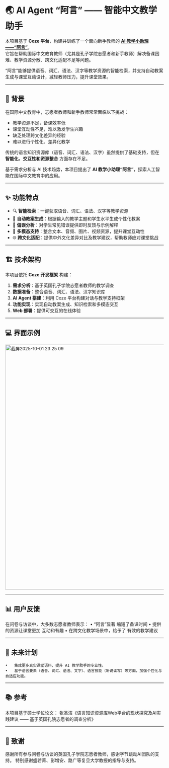 # 🌏 AI Agent “阿言” —— 智能中文教学助手

本项目基于 **Coze 平台**，构建并训练了一个面向新手教师的 [**AI 教学小助理——“阿言”**](https://www.coze.cn/store/agent/7478999081919103027?bot_id=true&bid=6hna5ul3g5009)。  
它旨在帮助国际中文教育教师（尤其是孔子学院志愿者和新手教师）解决备课困难、教学资源分散、跨文化适配不足等问题。  

“阿言”能够提供语音、词汇、语法、汉字等教学资源的智能检索，并支持自动教案生成与课堂互动设计，减轻教师压力，提升课堂效果。  

---

## 📖 背景
在国际中文教育中，志愿者教师和新手教师常常面临以下挑战：
- 教学资源不足，备课效率低
- 课堂互动性不足，难以激发学生兴趣
- 缺乏处理跨文化差异的经验
- 难以进行个性化、差异化教学

传统的语言知识资源库（语音、词汇、语法、汉字）虽然提供了基础支持，但在 **智能化、交互性和资源整合** 方面存在不足。  

基于需求分析与 AI 技术趋势，本项目提出了 **AI 教学小助理“阿言”**，探索人工智能在国际中文教育中的应用。

---

## ✨ 功能特点
- 🔍 **智能检索**：一键获取语音、词汇、语法、汉字等教学资源  
- 📝 **自动教案生成**：根据输入的教学主题和学生水平生成个性化教案  
- 🧾 **偏误分析**：对学生常见错误提供即时反馈与示例解释  
- 🎨 **多模态支持**：整合文本、音频、图片、视频资源，提升课堂互动性  
- 🌐 **跨文化适配**：提供中外文化差异对比及教学建议，帮助教师应对课堂挑战

---

## 🏗️ 技术架构
本项目依托 **Coze 开发框架** 构建：

1. **需求分析**：基于英国孔子学院志愿者教师的教学调查  
2. **数据准备**：整合语音、词汇、语法、汉字知识库  
3. **AI Agent 搭建**：利用 Coze 平台构建对话与教学支持框架  
4. **功能实现**：实现自动教案生成、知识检索和多模态交互  
5. **Web 部署**：提供可交互的在线体验

---

## 💻 界面示例
<img width="1438" height="779" alt="截屏2025-10-01 23 25 09" src="https://github.com/user-attachments/assets/5b3813ec-5b63-4574-a39f-2b2f103ddf2d" />

---

## 📊 用户反馈

在问卷与访谈中，大多数志愿者教师表示：
	•	“阿言”显著 缩短了备课时间
	•	提供的资源让课堂更加 互动和有趣
	•	在跨文化教学场景中，给予了 有效的教学建议

---

## 🚀 未来计划
	•	集成更多真实课堂语料，提升 AI 教学助手的专业性。
	•	基于语言要素（语音、词汇、语法、文字）、语言技能（听说读写）等方面，加强个性化与自适应功能。

---

## 📚 参考
本项目基于硕士学位论文：
张圣洁《语言知识资源库Web平台的现状探究及AI实践建议 —— 基于英国孔院志愿者的调查分析》

---

## 🙌 致谢
感谢所有参与问卷与访谈的英国孔子学院志愿者教师，感谢字节跳动AI团队的支持。
特别感谢盛若菁、彭增安、路广等复旦大学教授的指导与支持。


